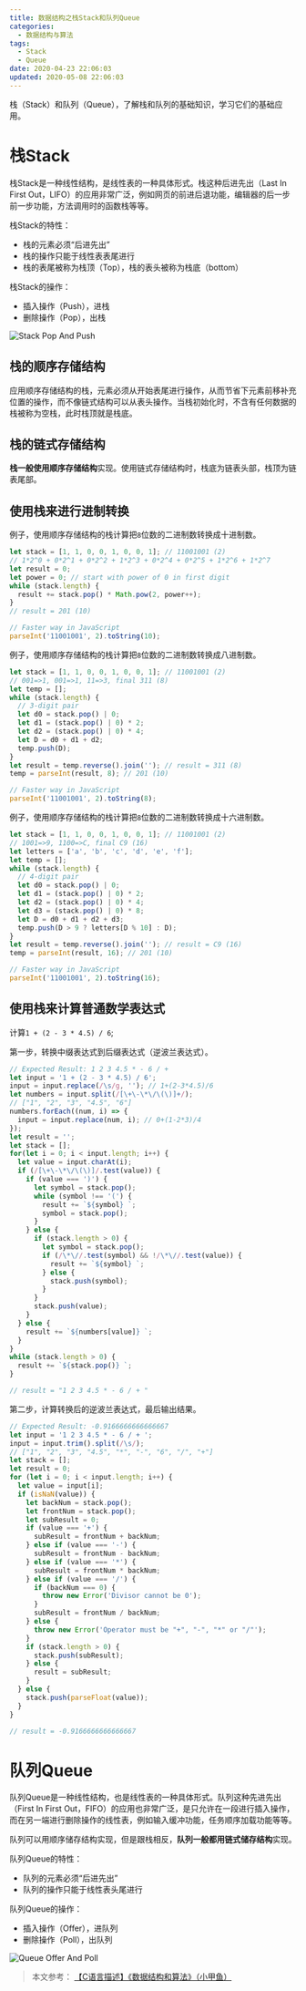 ```yaml
---
title: 数据结构之栈Stack和队列Queue
categories:
  - 数据结构与算法
tags:
  - Stack
  - Queue
date: 2020-04-23 22:06:03
updated: 2020-05-08 22:06:03
---
```


栈（Stack）和队列（Queue），了解栈和队列的基础知识，学习它们的基础应用。

<!-- more -->

# 栈Stack

栈Stack是一种线性结构，是线性表的一种具体形式。栈这种后进先出（Last In First Out，LIFO）的应用非常广泛，例如网页的前进后退功能，编辑器的后一步前一步功能，方法调用时的函数栈等等。

栈Stack的特性：
- 栈的元素必须“后进先出”
- 栈的操作只能于线性表表尾进行
- 栈的表尾被称为栈顶（Top），栈的表头被称为栈底（bottom）

栈Stack的操作：
- 插入操作（Push），进栈
- 删除操作（Pop），出栈

![Stack Pop And Push](/gallery/data-structure-stack.png)

## 栈的顺序存储结构

应用顺序存储结构的栈，元素必须从开始表尾进行操作，从而节省下元素前移补充位置的操作，而不像链式结构可以从表头操作。当栈初始化时，不含有任何数据的栈被称为空栈，此时栈顶就是栈底。

## 栈的链式存储结构

**栈一般使用顺序存储结构**实现。使用链式存储结构时，栈底为链表头部，栈顶为链表尾部。

## 使用栈来进行进制转换

例子，使用顺序存储结构的栈计算把`8`位数的二进制数转换成十进制数。

``` js Javascript
let stack = [1, 1, 0, 0, 1, 0, 0, 1]; // 11001001 (2)
// 1*2^0 + 0*2^1 + 0*2^2 + 1*2^3 + 0*2^4 + 0*2^5 + 1*2^6 + 1*2^7
let result = 0;
let power = 0; // start with power of 0 in first digit
while (stack.length) {
  result += stack.pop() * Math.pow(2, power++);
}
// result = 201 (10)

// Faster way in JavaScript
parseInt('11001001', 2).toString(10);
```

例子，使用顺序存储结构的栈计算把`8`位数的二进制数转换成八进制数。

``` js Javascript
let stack = [1, 1, 0, 0, 1, 0, 0, 1]; // 11001001 (2)
// 001=>1, 001=>1, 11=>3, final 311 (8)
let temp = [];
while (stack.length) {
  // 3-digit pair
  let d0 = stack.pop() | 0;
  let d1 = (stack.pop() | 0) * 2;
  let d2 = (stack.pop() | 0) * 4;
  let D = d0 + d1 + d2;
  temp.push(D);
}
let result = temp.reverse().join(''); // result = 311 (8)
temp = parseInt(result, 8); // 201 (10)

// Faster way in JavaScript
parseInt('11001001', 2).toString(8);
```

例子，使用顺序存储结构的栈计算把`8`位数的二进制数转换成十六进制数。

``` js Javascript
let stack = [1, 1, 0, 0, 1, 0, 0, 1]; // 11001001 (2)
// 1001=>9, 1100=>C, final C9 (16)
let letters = ['a', 'b', 'c', 'd', 'e', 'f'];
let temp = [];
while (stack.length) {
  // 4-digit pair
  let d0 = stack.pop() | 0;
  let d1 = (stack.pop() | 0) * 2;
  let d2 = (stack.pop() | 0) * 4;
  let d3 = (stack.pop() | 0) * 8;
  let D = d0 + d1 + d2 + d3;
  temp.push(D > 9 ? letters[D % 10] : D);
}
let result = temp.reverse().join(''); // result = C9 (16)
temp = parseInt(result, 16); // 201 (10)

// Faster way in JavaScript
parseInt('11001001', 2).toString(16);
```

## 使用栈来计算普通数学表达式

计算`1 + (2 - 3 * 4.5) / 6`;

第一步，转换中缀表达式到后缀表达式（逆波兰表达式）。

``` js JavaScript
// Expected Result: 1 2 3 4.5 * - 6 / +
let input = '1 + (2 - 3 * 4.5) / 6';
input = input.replace(/\s/g, ''); // 1+(2-3*4.5)/6
let numbers = input.split(/[\+\-\*\/\(\)]+/);
// ["1", "2", "3", "4.5", "6"]
numbers.forEach((num, i) => {
  input = input.replace(num, i); // 0+(1-2*3)/4
});
let result = '';
let stack = [];
for(let i = 0; i < input.length; i++) {
  let value = input.charAt(i);
  if (/[\+\-\*\/\(\)]/.test(value)) {
    if (value === ')') {
      let symbol = stack.pop();
      while (symbol !== '(') {
        result += `${symbol} `;
        symbol = stack.pop();
      }
    } else {
      if (stack.length > 0) {
        let symbol = stack.pop();
        if (/\*\//.test(symbol) && !/\*\//.test(value)) {
          result += `${symbol} `;
        } else {
          stack.push(symbol);
        }
      }
      stack.push(value);
    }
  } else {
    result += `${numbers[value]} `;
  }
}
while (stack.length > 0) {
  result += `${stack.pop()} `;
}

// result = "1 2 3 4.5 * - 6 / + "
```

第二步，计算转换后的逆波兰表达式，最后输出结果。

``` js JavaScript
// Expected Result: -0.9166666666666667
let input = '1 2 3 4.5 * - 6 / + ';
input = input.trim().split(/\s/);
// ["1", "2", "3", "4.5", "*", "-", "6", "/", "+"]
let stack = [];
let result = 0;
for (let i = 0; i < input.length; i++) {
  let value = input[i];
  if (isNaN(value)) {
    let backNum = stack.pop();
    let frontNum = stack.pop();
    let subResult = 0;
    if (value === '+') {
      subResult = frontNum + backNum;
    } else if (value === '-') {
      subResult = frontNum - backNum;
    } else if (value === '*') {
      subResult = frontNum * backNum;
    } else if (value === '/') {
      if (backNum === 0) {
        throw new Error('Divisor cannot be 0');
      }
      subResult = frontNum / backNum;
    } else {
      throw new Error('Operator must be "+", "-", "*" or "/"');
    }
    if (stack.length > 0) {
      stack.push(subResult);
    } else {
      result = subResult;
    }
  } else {
    stack.push(parseFloat(value));
  }
}

// result = -0.9166666666666667
```

# 队列Queue

队列Queue是一种线性结构，也是线性表的一种具体形式。队列这种先进先出（First In First Out，FIFO）的应用也非常广泛，是只允许在一段进行插入操作，而在另一端进行删除操作的线性表，例如输入缓冲功能，任务顺序加载功能等等。

队列可以用顺序储存结构实现，但是跟栈相反，**队列一般都用链式储存结构**实现。

队列Queue的特性：
- 队列的元素必须“后进先出”
- 队列的操作只能于线性表头尾进行

队列Queue的操作：
- 插入操作（Offer），进队列
- 删除操作（Poll），出队列

![Queue Offer And Poll](/gallery/data-structure-queue.png)

> 本文参考：
> [【C语言描述】《数据结构和算法》（小甲鱼）](https://www.bilibili.com/video/BV1jW411K7yg)